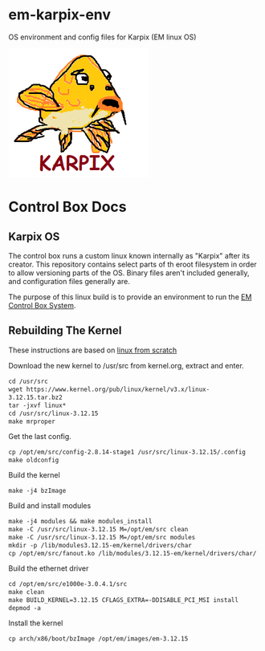 # em-karpix-env
OS environment and config files for Karpix (EM linux OS)

![logo](https://raw.githubusercontent.com/Ecotrust-Canada/em-karpix-env/master/root/karpix-logo.png)

# Control Box Docs 

## Karpix OS

The control box runs a custom linux known internally as "Karpix" after its creator. This repository contains select parts of th eroot filesystem in order to allow versioning parts of the OS. Binary files aren't included generally, and configuration files generally are.

The purpose of this linux build is to provide an environment to run the [EM Control Box System](https://github.com/Ecotrust-Canada/em-control-box).


## Rebuilding The Kernel

These instructions are based on [linux from scratch](http://www.linuxfromscratch.org/lfs/view/development/chapter08/kernel.html)

Download the new kernel to /usr/src from kernel.org, extract and enter.

```
cd /usr/src
wget https://www.kernel.org/pub/linux/kernel/v3.x/linux-3.12.15.tar.bz2
tar -jxvf linux*
cd /usr/src/linux-3.12.15
make mrproper
```

Get the last config.
```
cp /opt/em/src/config-2.8.14-stage1 /usr/src/linux-3.12.15/.config
make oldconfig
```

Build the kernel

```
make -j4 bzImage
```

Build and install modules 
```
make -j4 modules && make modules_install
make -C /usr/src/linux-3.12.15 M=/opt/em/src clean
make -C /usr/src/linux-3.12.15 M=/opt/em/src modules
mkdir -p /lib/modules3.12.15-em/kernel/drivers/char
cp /opt/em/src/fanout.ko /lib/modules/3.12.15-em/kernel/drivers/char/
```

Build the ethernet driver
```
cd /opt/em/src/e1000e-3.0.4.1/src
make clean
make BUILD_KERNEL=3.12.15 CFLAGS_EXTRA=-DDISABLE_PCI_MSI install
depmod -a
```
	
Install the kernel
```
cp arch/x86/boot/bzImage /opt/em/images/em-3.12.15
```

